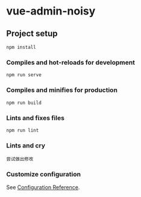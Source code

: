 # vue-admin-noisy

## Project setup
```
npm install
```

### Compiles and hot-reloads for development
```
npm run serve
```

### Compiles and minifies for production
```
npm run build
```

### Lints and fixes files
```
npm run lint
```

### Lints and cry
```
尝试做出修改
```

### Customize configuration
See [Configuration Reference](https://cli.vuejs.org/config/).

